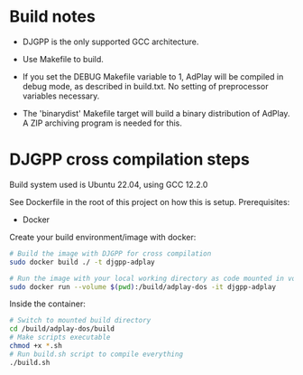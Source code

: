 # Build notes
- DJGPP is the only supported GCC architecture.

- Use Makefile to build.

- If you set the DEBUG Makefile variable to 1, AdPlay will be compiled
  in debug mode, as described in build.txt. No setting of preprocessor
  variables necessary.

- The 'binarydist' Makefile target will build a binary distribution of
  AdPlay. A ZIP archiving program is needed for this.

# DJGPP cross compilation steps
Build system used is Ubuntu 22.04, using GCC 12.2.0

See Dockerfile in the root of this project on how this is setup.
Prerequisites:
- Docker

Create your build environment/image with docker:
```bash
# Build the image with DJGPP for cross compilation
sudo docker build ./ -t djgpp-adplay

# Run the image with your local working directory as code mounted in volume
sudo docker run --volume $(pwd):/build/adplay-dos -it djgpp-adplay
```
Inside the container:
```bash
# Switch to mounted build directory
cd /build/adplay-dos/build
# Make scripts executable
chmod +x *.sh
# Run build.sh script to compile everything
./build.sh
```